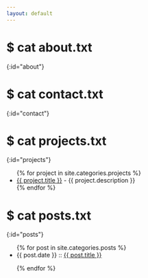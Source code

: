 ```yaml
---
layout: default
---
```


# $ cat about.txt
{:id="about"}

# $ cat contact.txt
{:id="contact"}

# $ cat projects.txt
{:id="projects"}

<ul>
{% for project in site.categories.projects %}
<li><a href="{{ project.link }}">{{ project.title }}</a> - {{ project.description }}</li>
{% endfor %}
</ul>

# $ cat posts.txt
{:id="posts"}

<ul>
{% for post in site.categories.posts %}

<li>{{ post.date }} :: <a href="{{ post.url }}" title="{{ post.description }}">{{ post.title }}</a></li>

{% endfor %}
</ul>

